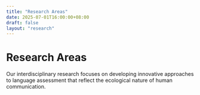 ```yaml
---
title: "Research Areas"
date: 2025-07-01T16:00:00+08:00
draft: false
layout: "research"
---
```


# Research Areas

Our interdisciplinary research focuses on developing innovative approaches to language assessment that reflect the ecological nature of human communication.